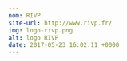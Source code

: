```yaml
---
nom: RIVP
site-url: http://www.rivp.fr/
img: logo-rivp.png
alt: logo RIVP
date: 2017-05-23 16:02:11 +0000
---
```

